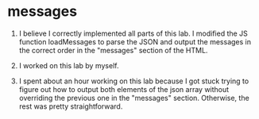 # messages
1. I believe I correctly implemented all parts of this lab. I modified the JS function loadMessages to parse the JSON and output the messages in the correct order in the "messages" section of the HTML.

2. I worked on this lab by myself.

3. I spent about an hour working on this lab because I got stuck trying to figure out how to output both elements of the json array without overriding the previous one in the "messages" section. Otherwise, the rest was pretty straightforward.